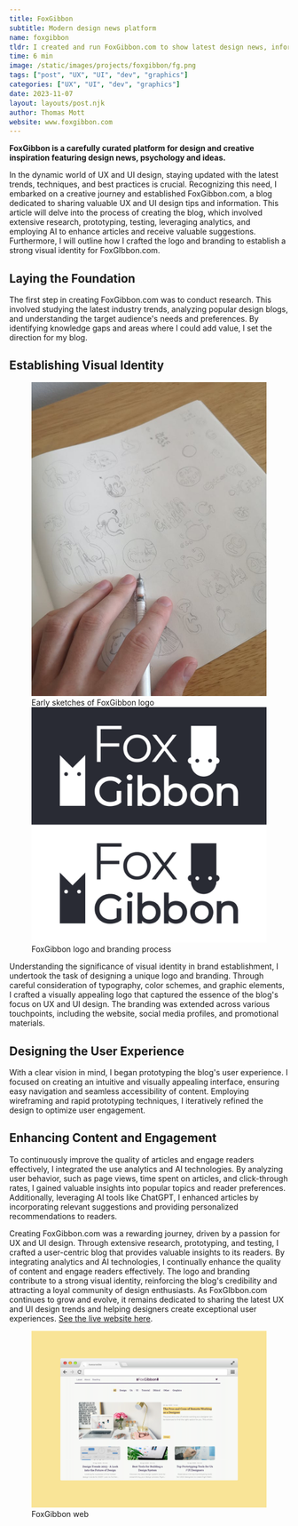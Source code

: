 ```yaml
---
title: FoxGibbon
subtitle: Modern design news platform
name: foxgibbon
tldr: I created and run FoxGibbon.com to show latest design news, informatino and tutorials.
time: 6 min
image: /static/images/projects/foxgibbon/fg.png
tags: ["post", "UX", "UI", "dev", "graphics"]
categories: ["UX", "UI", "dev", "graphics"]
date: 2023-11-07
layout: layouts/post.njk
author: Thomas Mott
website: www.foxgibbon.com
---
```


**FoxGibbon is a carefully curated platform for design and creative inspiration featuring design news, psychology and ideas.**

In the dynamic world of UX and UI design, staying updated with the latest trends, techniques, and best practices is crucial. Recognizing this need, I embarked on a creative journey and established FoxGibbon.com, a blog dedicated to sharing valuable UX and UI design tips and information. This article will delve into the process of creating the blog, which involved extensive research, prototyping, testing, leveraging analytics, and employing AI to enhance articles and receive valuable suggestions. Furthermore, I will outline how I crafted the logo and branding to establish a strong visual identity for FoxGIbbon.com.

## Laying the Foundation

The first step in creating FoxGibbon.com was to conduct research. This involved studying the latest industry trends, analyzing popular design blogs, and understanding the target audience's needs and preferences. By identifying knowledge gaps and areas where I could add value, I set the direction for my blog.

## Establishing Visual Identity

<figure>
	<img
		src="/static/images/projects/foxgibbon/ideation.jpg"
		alt="foxGibbon website"
	/>
	<figcaption class="text-slate-500 m-2">
		Early sketches of FoxGibbon logo
	</figcaption>
	<img
		src="/static/images/projects/foxgibbon/logo-bw.png"
		alt="foxGibbon website"
		style="height: auto"
	/>
	<figcaption>
		FoxGibbon logo and branding process
	</figcaption>
</figure>

Understanding the significance of visual identity in brand establishment, I undertook the task of designing a unique logo and branding. Through careful consideration of typography, color schemes, and graphic elements, I crafted a visually appealing logo that captured the essence of the blog's focus on UX and UI design. The branding was extended across various touchpoints, including the website, social media profiles, and promotional materials.

## Designing the User Experience

With a clear vision in mind, I began prototyping the blog's user experience. I focused on creating an intuitive and visually appealing interface, ensuring easy navigation and seamless accessibility of content. Employing wireframing and rapid prototyping techniques, I iteratively refined the design to optimize user engagement.

## Enhancing Content and Engagement

To continuously improve the quality of articles and engage readers effectively, I integrated the use analytics and AI technologies. By analyzing user behavior, such as page views, time spent on articles, and click-through rates, I gained valuable insights into popular topics and reader preferences. Additionally, leveraging AI tools like ChatGPT, I enhanced articles by incorporating relevant suggestions
and providing personalized recommendations to readers.

Creating FoxGibbon.com was a rewarding journey, driven by a passion for UX and UI design. Through extensive research, prototyping, and testing, I crafted a user-centric blog that provides valuable insights to its readers. By integrating analytics and AI technologies, I continually enhance the quality of content and engage readers effectively. The logo and branding contribute to a strong visual identity, reinforcing the blog's credibility and attracting a loyal community of design enthusiasts. As FoxGIbbon.com continues to grow and evolve, it remains dedicated to sharing the latest UX and UI design trends and helping designers create exceptional user experiences. <a href="www.foxgibon.com">See the live website here</a>.

<figure>
	<img
		src="/static/images/projects/foxgibbon/web.png"
		alt="FoxGibbon web"
		style="height: auto"
	/>
	<figcaption>
		FoxGibbon web
	</figcaption>
</figure>
